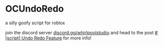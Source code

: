 # OCUndoRedo
a silly goofy script for roblox

join the discord server [discord.gg/whirlpoolstudio](https://discord.gg/whirlpoolstudio) and head to the post [#[script] Undo Redo Feature](https://canary.discord.com/channels/460407394971942922/1046022249355956244/1046022249355956244) for more info!
